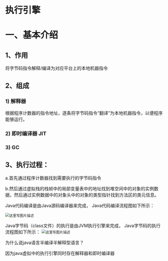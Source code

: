 # 执行引擎

# 一、基本介绍

## 1、作用

将字节码指令解释/编译为对应平台上的本地机器指令

## 2、组成

### 1) 解释器

根据程序计数器的指令地址，逐条将字节码指令“翻译”为本地机器指令，以便程序能够运行。

### 2) 即时编译器 JIT

### 3) GC



## 3、执行过程： 

 a.首先通过程序计数器找到需要执行的字节码指令 

 b.然后通过虚拟栈的栈帧中的局部变量表中的地址找到堆空间中的对象的实例数据，然后通过实例数据中的对象头中的对象的类型指针找到方法区的类元信息。





Java代码编译是由Java源码编译器来完成， Java代码编译流程图如下所示：

<img src="https://gitee.com/BlacksJack/picture-bed/raw/master/img/20201119110622.gif" alt="这里写图片描述" style="zoom:80%;" />



Java字节码（class文件）的执行是由JVM执行引擎来完成， Java字节码的执行流程图如下所示：
<img src="https://gitee.com/BlacksJack/picture-bed/raw/master/img/20201119110704.gif" alt="这里写图片描述" style="zoom:80%;" />



为什么说java语言半编译半解释型语言？

因为java虚拟中的执行引擎同时存在解释器和即时编译器

